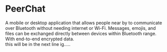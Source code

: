 # PeerChat
A mobile or desktop application that allows people near by to communicate over Bluetooth without needing internet or Wi-Fi. Messages, emojis, and files can be exchanged directly between devices within Bluetooth range. With end-to-end encrypted data.
<br>
this will be in the next line ig.....
